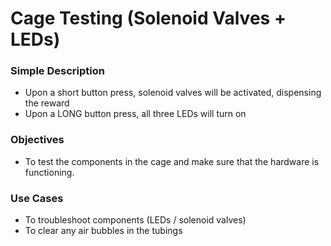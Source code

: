 
# Cage Testing (Solenoid Valves + LEDs)


### Simple Description

- Upon a short button press, solenoid valves will be activated, dispensing the reward
- Upon a LONG button press, all three LEDs will turn on

### Objectives

- To test the components in the cage and make sure that the hardware is functioning.

### Use Cases

- To troubleshoot components (LEDs / solenoid valves)
- To clear any air bubbles in the tubings
